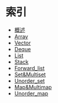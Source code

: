 <!--
 * @Author: your name
 * @Date: 2021-10-29 16:34:32
 * @LastEditTime: 2022-03-31 11:44:02
 * @LastEditors: Please set LastEditors
 * @Description: In User Settings Edit
 * @FilePath: /workspace/Blog/C++/STL/索引.md
-->

# 索引

+ [概述](./概述.md)
+ [Array](./Array.md)
+ [Vector](./Vector.md)
+ [Deque](./Deque.md)
+ [List](./List.md)
+ [Stack](./Stack.md)
+ [Forward_list](./Forward_list.md)
+ [Set&Multiset](./Set&Multiset.md)
+ [Unorder_set](./Unordered_set.md)
+ [Map&Multimap](./Map&Multimap.md)
+ [Unorder_map](./Unordered_map.md)
